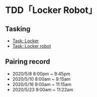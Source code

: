# TDD「Locker Robot」

## Tasking
- [Task: Locker](./task/task-locker.md)
- [Task: Locker robot](./task/task-primary-locker-robot.md)
## Pairing record
- 2020/5/8 8:00pm ~ 9:45pm
- 2020/5/10 8:00am ~ 9:15am
- 2020/5/16 9:00am ~ 11:15am
- 2020/5/23 9:00am ~ 11:22am
